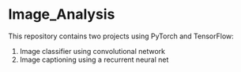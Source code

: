 # Image_Analysis

This repository contains two projects using PyTorch and TensorFlow:
1) Image classifier using convolutional network
2) Image captioning using a recurrent neural net
